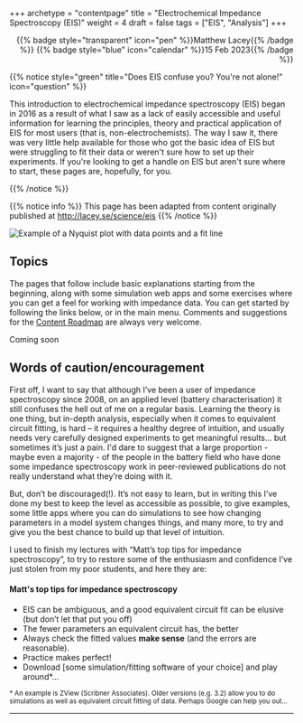 +++
archetype = "contentpage"
title = "Electrochemical Impedance Spectroscopy (EIS)"
weight = 4
draft = false
tags = ["EIS", "Analysis"]
+++

<div style="text-align: right">
{{% badge style="transparent" icon="pen" %}}Matthew Lacey{{% /badge %}}
{{% badge style="blue" icon="calendar" %}}15 Feb 2023{{% /badge %}}
</div>

{{% notice style="green" title="Does EIS confuse you? You're not alone!" icon="question" %}}

<!--
**Electrochemical Impedance Spectroscopy (EIS)** is an electrochemical analysis technique which uses alternating current (AC) signals over a range of different frequencies to measure the electrical impedance of an electrochemical system as a function of frequency. The impedance is a complex number which describes both the resistance (energy dissipation) and reactance (energy storage) characteristics of a system. Measuring the impedance as a function of frequency, and typically by fitting the response to a model of the system, the user can obtain information about the different energy loss and energy storage processes occurring within the system. EIS finds plenty of application in battery research, from fundamental studies to industrial battery testing. However, using EIS in practice is often very complicated, which can easily lead to inappropriate models or misinterpretation of results.
-->

This introduction to electrochemical impedance spectroscopy (EIS) began in 2016 as a result of what I saw as a lack of easily accessible and useful information for learning the principles, theory and practical application of EIS for most users (that is, non-electrochemists). The way I saw it, there was very little help available for those who got the basic idea of EIS but were struggling to fit their data or weren't sure how to set up their experiments. If you're looking to get a handle on EIS but aren't sure where to start, these pages are, hopefully, for you.

{{% /notice %}}

{{% notice info %}}
This page has been adapted from content originally published at http://lacey.se/science/eis
{{% /notice %}}

![Example of a Nyquist plot with data points and a fit line](/images/experimental-electrochemistry/eis/titleexample.png?width=450px "Example of a Nyquist plot with data points and a fit line")

## Topics

The pages that follow include basic explanations starting from the beginning, along with some simulation web apps and some exercises where you can get a feel for working with impedance data. You can get started by following the links below, or in the main menu. Comments and suggestions for the [Content Roadmap](/more/content-roadmap) are always very welcome.

Coming soon

## Words of caution/encouragement

First off, I want to say that although I’ve been a user of impedance spectroscopy since 2008, on an applied level (battery characterisation) it still confuses the hell out of me on a regular basis. Learning the theory is one thing, but in-depth analysis, especially when it comes to equivalent circuit fitting, is hard – it requires a healthy degree of intuition, and usually needs very carefully designed experiments to get meaningful results… but sometimes it’s just a pain. I'd dare to suggest that a large proportion - maybe even a majority - of the people in the battery field who have done some impedance spectroscopy work in peer-reviewed publications do not really understand what they’re doing with it.

But, don’t be discouraged(!). It’s not easy to learn, but in writing this I’ve done my best to keep the level as accessible as possible, to give examples, some little apps where you can do simulations to see how changing parameters in a model system changes things, and many more, to try and give you the best chance to build up that level of intuition.

I used to finish my lectures with “Matt’s top tips for impedance spectroscopy”, to try to restore some of the enthusiasm and confidence I’ve just stolen from my poor students, and here they are:

#### Matt's top tips for impedance spectroscopy

- EIS can be ambiguous, and a good equivalent circuit fit can be elusive (but don’t let that put you off)
- The fewer parameters an equivalent circuit has, the better
- Always check the fitted values **make sense** (and the errors are reasonable).
- Practice makes perfect!
- Download [some simulation/fitting software of your choice] and play around*…

<small>* An example is ZView (Scribner Associates). Older versions (e.g. 3.2) allow you to do simulations as well as equivalent circuit fitting of data. Perhaps Google can help you out…</small>

<hr/>